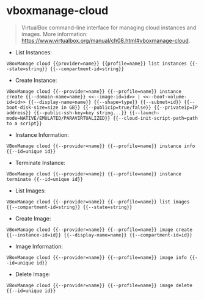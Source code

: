 # vboxmanage-cloud

> VirtualBox command-line interface for managing cloud instances and images.
> More information: <https://www.virtualbox.org/manual/ch08.html#vboxmanage-cloud>.

- List Instances:

`VBoxManage cloud {{provider=name}} {{profile=name}} list instances {{--state=string}} {{--compartment-id=string}}`

- Create Instance:

`VBoxManage cloud {{--provider=name}} {{--profile=name}} instance create {{--domain-name=name}} <<--image-id=id>> | <<--boot-volume-id=id>> {{--display-name=name}} {{--shape=type}} {{--subnet=id}} {{--boot-disk-size=size in GB}} {{--publicip=true/false}} {{--privateip=IP address}} {{--public-ssh-key=key string...}} {{--launch-mode=NATIVE/EMULATED/PARAVIRTUALIZED}} {{--cloud-init-script-path=path to a script}}`

- Instance Information:

`VBoxManage cloud {{--provider=name}} {{--profile=name}} instance info {{--id=unique id}}`

- Terminate Instance:

`VBoxManage cloud {{--provider=name}} {{--profile=name}} instance terminate {{--id=unique id}}`

- List Images:

`VBoxManage cloud {{--provider=name}} {{--profile=name}} list images {{--compartment-id=string}} {{--state=string}}`

- Create Image:

`VBoxManage cloud {{--provider=name}} {{--profile=name}} image create {{--instance-id=id}} {{--display-name=name}} {{--compartment-id=id}}`

- Image Information:

`VBoxManage cloud {{--provider=name}} {{--profile=name}} image info {{--id=unique id}}`

- Delete Image:

`VBoxManage cloud {{--provider=name}} {{--profile=name}} image delete {{--id=unique id}}`
